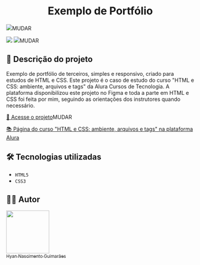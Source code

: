 <h1 align="center"> Exemplo de Portfólio </h1>

![](https://raw.githubusercontent.com/hyanguimaraes/Portfolio_terceiros/main/Curso_15_-_portfolio_finalizado.gif#vitrinedev)MUDAR

![](https://img.shields.io/github/forks/hyanguimaraes/Portfolio_terceiros?style=social) ![](https://img.shields.io/github/last-commit/hyanguimaraes/Portfolio_terceiros?style=plastic)MUDAR

📝 Descrição do projeto
---
Exemplo de portfólio de terceiros, simples e responsivo, criado para estudos de HTML e CSS. Este projeto é o caso de estudo do curso "HTML e CSS: ambiente, arquivos e tags" da Alura Cursos de Tecnologia. A plataforma disponibilizou este projeto no Figma e toda a parte em HTML e CSS foi feita por mim, seguindo as orientações dos instrutores quando necessário.

[🔗 Acesse o projeto](https://hyanguimaraes.github.io/Portfolio_terceiros/)MUDAR

[📚 Página do curso "HTML e CSS: ambiente, arquivos e tags" na plataforma Alura](https://cursos.alura.com.br/course/html-css-ambiente-arquivos-tags)

🛠️ Tecnologias utilizadas
---
- ``HTML5``
- ``CSS3``

✍🏻 Autor
---
 [<img src="https://avatars.githubusercontent.com/u/112709798?s=400&u=bf197a3880a44c701b3303e07c052a74cb8d96b1&v=4" width=115><br><sub>Hyan Nascimento Guimarães</sub>](https://github.com/hyanguimaraes)
